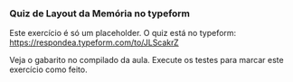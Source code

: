 ### Quiz de Layout da Memória no typeform ###

Este exercício é só um placeholder. O quiz está no typeform: https://respondea.typeform.com/to/JLScakrZ

Veja o gabarito no compilado da aula. Execute os testes para marcar este exercício como feito.